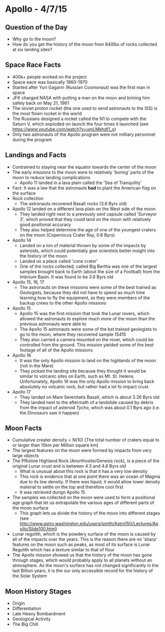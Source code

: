 # Apollo - 4/7/15


## Question of the Day
- Why go to the moon?
- How do you get the history of the moon from 840lbs of rocks collected at six landing sites?


## Space Race Facts
- 400k+ people worked on the project
- Space eace was basically 1960-1970
- Started after Yuri Gagarin (Russian Cosmonaut) was the first man in space
- JFK charged NASA with putting a man on the moon and brining him safely back on May 21, 1961
- The soviet proton rocket (the one used to send astronauts to the ISS) is the most flown rocket in the world
- The Russians designed a rocket called the N1 to compete with the Saturn V, which exploded on launch the four times it launched (see https://www.youtube.com/watch?v=umLMkhdf1_o)
- Only two astronauts of the Apollo program were not military personnel during the program


## Landings and Facts
- Contrained to staying near the equator towards the center of the moon
- The early missions to the moon were to relatively 'boring' parts of the moon to reduce landing complications
    + Apollo 11 landed in a lava plain called the 'Sea of Tranquility'
- Fact: It was a law that the astronauts **had** to plant the American flag on the surface
- Rock collection
    + The astronauts recovered Basalt rocks (3.6 Byrs old)
- Apollo 12 landed on a different lava plain on the West side of the moon
    + They landed right next to a prevously sent capsule called 'Surveyor 3', which proved that they could land on the moon with relatively good positional accuracy
    + They also helped determine the age of one of the youngest craters on the moon (Copernicus Crater Ray, 0.8 Byrs)
- Apollo 14
    + Landed on a ton of material thrown by some of the impacts by asteroids, which could potentially give scientists better insight into the history of the moon
    + Landed on a place called 'cone crater'
    + One of the rocks collected, called Big Bertha was one of the largest samples brought back to Earth (about the size of a Football) from the Imbrium Basin. It was found to be 3.8 Byrs old
- Apollo 15, 16, 17
    + The astronauts on these missions were some of the best trained as Geologists, because they did not have to spend as much time learning how to fly the equipment, as they were members of the backup crews to the other Apollo missions
- Apollo 15
    + Apollo 15 was the first mission that took the Lunar rovers, which allowed the astronauts to explore much more of the moon than the previous astronauts were able to
    + The Apollo 15 astronauts were some of the bst trained geologists to go to the moon, where they recovered sample 15415
    + They also carried a camera mounted on the rover, which could be controlled from the ground. This mission yielded some of the best footage of all of the Apollo missions
- Apollo 16
    + It was the only Apollo mission to land on the highlands of the moon (not in the Mare)
    + They picked the landing site because they thought it would be similar to volcanic sites on Earth, such as Mt. St. Helens. Unfortunately, Apollo 16 was the only Apollo mission to bring back absolutely no volcanic rock, but rather had a lot fo impact crust
- Apollo 17
    + They landed on Mare Serenitatis Basalt, which is about 3.26 Byrs old
    + They landed next to the aftermath of a landslide caused by debris from the impact of asteroid *Tycho*, which was about 0.1 Byrs ago (i.e. the Dinosaurs saw it happen)


## Moon Facts
- Cumulative creater density = N(10) [The total number of craters equal to or larger than 10km per Million square km]
- The largest features on the moon were formed by impacts from very large objects
- The PRistine Highland Rock (Anorthosite/Genesis rock), is a piece of the original Lunar crust and is between 4.3 and 4.6 Byrs old
    + What is unusual about this rock is that it has a very low density
    + This rock is evidence that at one point there was an ocean of Magma due to its low density. If there was liquid, it would allow lower density material to settle on the top and therefore cool first
    + It was retrieved durign Apollo 15
- The samples we collected on the moon were used to form a positional age graph that let us extrapolate the various ages of different parts of the moon surface
    + This graph lets us divide the history of the moon into different stages (see http://www.astro.washington.edu/users/smith/Astro150/Lectures/Apollo/Slide100.html)
- Lunar regolith, which is the powdery surface of the moon is caused by all of the impacts over the years. This is the reason there are no 'sharp' features on the moon such as peaks, as most of its surface is Lunar Regolith which has a texture similar to that of flour
- The Apollo mission showed us that the history of the moon has gone through stages, which would probably apply to all planets without an atmosphere. As the moon's surface has not changed significantly in the last Billion years, it is the our only accessible record for the history of the Solar System


## Moon History Stages
- Origin
- Differentiation
- Late Heavy Bombardment
- Geological Activity
- The Big Chill